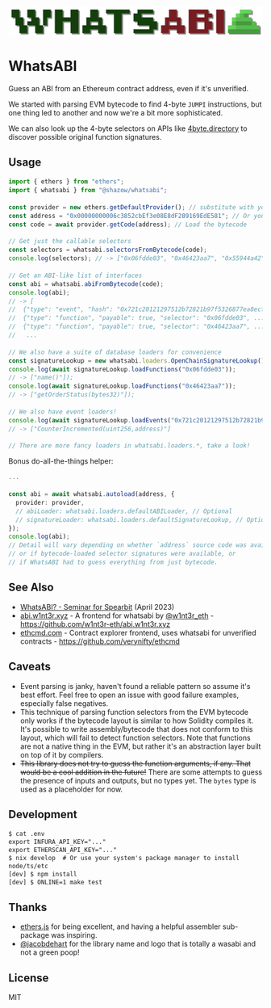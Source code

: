![WhatsABI](assets/logo.png)

# WhatsABI

Guess an ABI from an Ethereum contract address, even if it's unverified.

We started with parsing EVM bytecode to find 4-byte `JUMPI` instructions, but
one thing led to another and now we're a bit more sophisticated.

We can also look up the 4-byte selectors on APIs like
[4byte.directory](https://www.4byte.directory/) to discover possible original
function signatures.

## Usage

```typescript
import { ethers } from "ethers";
import { whatsabi } from "@shazow/whatsabi";

const provider = new ethers.getDefaultProvider(); // substitute with your fav provider
const address = "0x00000000006c3852cbEf3e08E8dF289169EdE581"; // Or your fav contract address
const code = await provider.getCode(address); // Load the bytecode

// Get just the callable selectors
const selectors = whatsabi.selectorsFromBytecode(code);
console.log(selectors); // -> ["0x06fdde03", "0x46423aa7", "0x55944a42", ...]

// Get an ABI-like list of interfaces
const abi = whatsabi.abiFromBytecode(code);
console.log(abi);
// -> [
//  {"type": "event", "hash": "0x721c20121297512b72821b97f5326877ea8ecf4bb9948fea5bfcb6453074d37f"},
//  {"type": "function", "payable": true, "selector": "0x06fdde03", ...},
//  {"type": "function", "payable": true, "selector": "0x46423aa7", ...},
//   ...

// We also have a suite of database loaders for convenience
const signatureLookup = new whatsabi.loaders.OpenChainSignatureLookup();
console.log(await signatureLookup.loadFunctions("0x06fdde03"));
// -> ["name()"]);
console.log(await signatureLookup.loadFunctions("0x46423aa7"));
// -> ["getOrderStatus(bytes32)"]);

// We also have event loaders!
console.log(await signatureLookup.loadEvents("0x721c20121297512b72821b97f5326877ea8ecf4bb9948fea5bfcb6453074d37f");
// -> ["CounterIncremented(uint256,address)"]

// There are more fancy loaders in whatsabi.loaders.*, take a look!
```

Bonus do-all-the-things helper:

```typescript
...

const abi = await whatsabi.autoload(address, {
  provider: provider,
  // abiLoader: whatsabi.loaders.defaultABILoader, // Optional
  // signatureLoader: whatsabi.loaders.defaultSignatureLookup, // Optional
});
console.log(abi);
// Detail will vary depending on whether `address` source code was available,
// or if bytecode-loaded selector signatures were available, or
// if WhatsABI had to guess everything from just bytecode.
```

## See Also

* [WhatsABI? - Seminar for Spearbit](https://www.youtube.com/watch?v=sfgassm8SKw) (April 2023)
* [abi.w1nt3r.xyz](https://abi.w1nt3r.xyz/) - A frontend for whatsabi by [@w1nt3r_eth](https://twitter.com/w1nt3r_eth) - https://github.com/w1nt3r-eth/abi.w1nt3r.xyz
* [ethcmd.com](https://www.ethcmd.com/) - Contract explorer frontend, uses whatsabi for unverified contracts - https://github.com/verynifty/ethcmd


## Caveats

* Event parsing is janky, haven't found a reliable pattern so assume it's best
  effort. Feel free to open an issue with good failure examples, especially
  false negatives.
* This technique of parsing function selectors from the EVM bytecode only works
  if the bytecode layout is similar to how Solidity compiles it. It's possible
  to write assembly/bytecode that does not conform to this layout, which will
  fail to detect function selectors. Note that functions are not a native thing
  in the EVM, but rather it's an abstraction layer built on top of it by
  compilers.
* ~~This library does not try to guess the function arguments, if any. That would
  be a cool addition in the future!~~ There are some attempts to guess the
  presence of inputs and outputs, but no types yet. The `bytes` type is used as
  a placeholder for now.


## Development

```console
$ cat .env
export INFURA_API_KEY="..."
export ETHERSCAN_API_KEY="..."
$ nix develop  # Or use your system's package manager to install node/ts/etc
[dev] $ npm install
[dev] $ ONLINE=1 make test
```


## Thanks

* [ethers.js](https://github.com/ethers-io/ethers.js/) for being excellent, and
  having a helpful assembler sub-package was inspiring.
* [@jacobdehart](https://twitter.com/jacobdehart) for the library name and logo
  that is totally a wasabi and not a green poop!


## License

MIT
